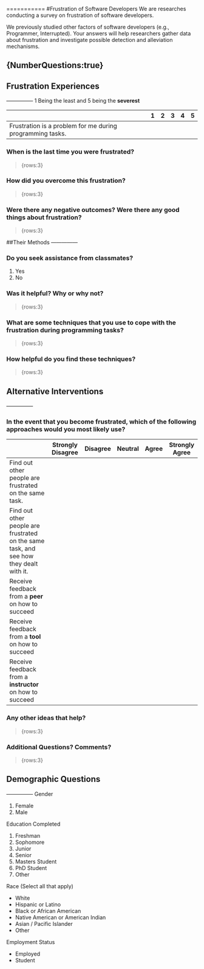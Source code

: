 
===========
#Frustration of Software Developers
We are researches conducting a survey on frustration of software developers.

We previously studied other factors of software developers (e.g., Programmer, Interrupted). Your answers will help researchers gather data about frustration and investigate possible detection and alleviation mechanisms.

{NumberQuestions:true}
-----------


## Frustration Experiences
—————
1 Being the least and 5 being the **severest**

|                       | 1 | 2 | 3 | 4 | 5 |
| --------------------- | ----------- | --------- | ------ |------ | ------ |
| Frustration is a problem for me during programming tasks. | &nbsp; | &nbsp; | &nbsp; | &nbsp; | &nbsp; |


### When is the last time you were frustrated?
> {rows:3}
 
### How did you overcome this frustration?
> {rows:3}

### Were there any negative outcomes?  Were there any good things about frustration?
> {rows:3}


##Their Methods
—————
### Do you seek assistance from classmates?
1. Yes
2. No

### Was it helpful? Why or why not?
> {rows:3}

### What are some techniques that you use to cope with the frustration during programming tasks?
> {rows:3}

### How helpful do you find these techniques?
> {rows:3}

## Alternative Interventions
—————
### In the event that you become frustrated, which of the following approaches would you most likely use? 

|                       | Strongly Disagree | Disagree | Neutral | Agree | Strongly Agree |
| --------------------- | ----------- | --------- | ------ |------ | ------ |
| Find out other people are frustrated on the same task. |  |  |  |  |  |
| Find out other people are frustrated on the same task, and see how they dealt with it.  |  |  |  |  |  |
| Receive feedback from a **peer** on how to succeed  |  |  |  |  |  |
| Receive feedback from a **tool** on how to succeed  |  |  |  |  |  |
| Receive feedback from a **instructor** on how to succeed  |  |  |  |  |  |

### Any other ideas that help?
> {rows:3}

### Additional Questions? Comments?
> {rows:3}

## Demographic Questions
—————
Gender
1. Female
2. Male

Education Completed
1. Freshman
2. Sophomore
3. Junior
4. Senior
5. Masters Student
6. PhD Student
7. Other
 
Race (Select all that apply)
* White
* Hispanic or Latino	
* Black or African American
* Native American or American Indian
* Asian / Pacific Islander
* Other

Employment Status
* Employed
* Student
